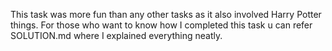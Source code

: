 This task was more fun than any other tasks as it also involved Harry Potter things.
For those who want to know how I completed this task u can refer SOLUTION.md where I explained everything neatly.